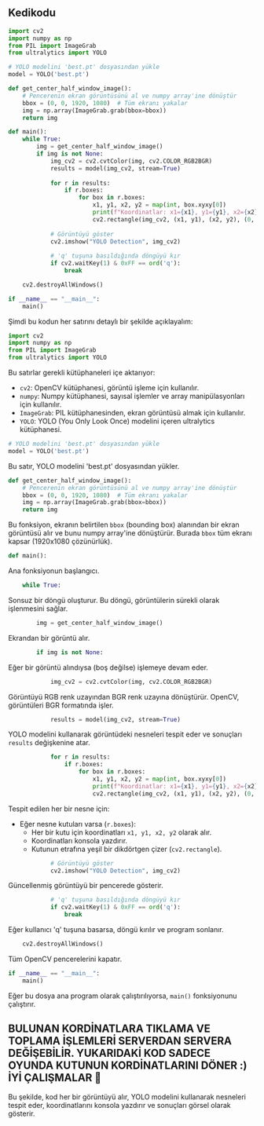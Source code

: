 ## Kedikodu

```python
import cv2
import numpy as np
from PIL import ImageGrab
from ultralytics import YOLO

# YOLO modelini 'best.pt' dosyasından yükle
model = YOLO('best.pt')

def get_center_half_window_image():
    # Pencerenin ekran görüntüsünü al ve numpy array'ine dönüştür
    bbox = (0, 0, 1920, 1080)  # Tüm ekranı yakalar
    img = np.array(ImageGrab.grab(bbox=bbox))
    return img

def main():
    while True:
        img = get_center_half_window_image()
        if img is not None:
            img_cv2 = cv2.cvtColor(img, cv2.COLOR_RGB2BGR)
            results = model(img_cv2, stream=True)
            
            for r in results:
                if r.boxes:
                    for box in r.boxes:
                        x1, y1, x2, y2 = map(int, box.xyxy[0])
                        print(f"Koordinatlar: x1={x1}, y1={y1}, x2={x2}, y2={y2}")
                        cv2.rectangle(img_cv2, (x1, y1), (x2, y2), (0, 255, 0), 2)
            
            # Görüntüyü göster
            cv2.imshow("YOLO Detection", img_cv2)
            
            # 'q' tuşuna basıldığında döngüyü kır
            if cv2.waitKey(1) & 0xFF == ord('q'):
                break

    cv2.destroyAllWindows()

if __name__ == "__main__":
    main()
```

Şimdi bu kodun her satırını detaylı bir şekilde açıklayalım:

```python
import cv2
import numpy as np
from PIL import ImageGrab
from ultralytics import YOLO
```
Bu satırlar gerekli kütüphaneleri içe aktarıyor:
- `cv2`: OpenCV kütüphanesi, görüntü işleme için kullanılır.
- `numpy`: Numpy kütüphanesi, sayısal işlemler ve array manipülasyonları için kullanılır.
- `ImageGrab`: PIL kütüphanesinden, ekran görüntüsü almak için kullanılır.
- `YOLO`: YOLO (You Only Look Once) modelini içeren ultralytics kütüphanesi.

```python
# YOLO modelini 'best.pt' dosyasından yükle
model = YOLO('best.pt')
```
Bu satır, YOLO modelini 'best.pt' dosyasından yükler.

```python
def get_center_half_window_image():
    # Pencerenin ekran görüntüsünü al ve numpy array'ine dönüştür
    bbox = (0, 0, 1920, 1080)  # Tüm ekranı yakalar
    img = np.array(ImageGrab.grab(bbox=bbox))
    return img
```
Bu fonksiyon, ekranın belirtilen `bbox` (bounding box) alanından bir ekran görüntüsü alır ve bunu numpy array'ine dönüştürür. Burada `bbox` tüm ekranı kapsar (1920x1080 çözünürlük).

```python
def main():
```
Ana fonksiyonun başlangıcı.

```python
    while True:
```
Sonsuz bir döngü oluşturur. Bu döngü, görüntülerin sürekli olarak işlenmesini sağlar.

```python
        img = get_center_half_window_image()
```
Ekrandan bir görüntü alır.

```python
        if img is not None:
```
Eğer bir görüntü alındıysa (boş değilse) işlemeye devam eder.

```python
            img_cv2 = cv2.cvtColor(img, cv2.COLOR_RGB2BGR)
```
Görüntüyü RGB renk uzayından BGR renk uzayına dönüştürür. OpenCV, görüntüleri BGR formatında işler.

```python
            results = model(img_cv2, stream=True)
```
YOLO modelini kullanarak görüntüdeki nesneleri tespit eder ve sonuçları `results` değişkenine atar.

```python
            for r in results:
                if r.boxes:
                    for box in r.boxes:
                        x1, y1, x2, y2 = map(int, box.xyxy[0])
                        print(f"Koordinatlar: x1={x1}, y1={y1}, x2={x2}, y2={y2}")
                        cv2.rectangle(img_cv2, (x1, y1), (x2, y2), (0, 255, 0), 2)
```
Tespit edilen her bir nesne için:
- Eğer nesne kutuları varsa (`r.boxes`):
  - Her bir kutu için koordinatları `x1, y1, x2, y2` olarak alır.
  - Koordinatları konsola yazdırır.
  - Kutunun etrafına yeşil bir dikdörtgen çizer (`cv2.rectangle`).

```python
            # Görüntüyü göster
            cv2.imshow("YOLO Detection", img_cv2)
```
Güncellenmiş görüntüyü bir pencerede gösterir.

```python
            # 'q' tuşuna basıldığında döngüyü kır
            if cv2.waitKey(1) & 0xFF == ord('q'):
                break
```
Eğer kullanıcı 'q' tuşuna basarsa, döngü kırılır ve program sonlanır.

```python
    cv2.destroyAllWindows()
```
Tüm OpenCV pencerelerini kapatır.

```python
if __name__ == "__main__":
    main()
```
Eğer bu dosya ana program olarak çalıştırılıyorsa, `main()` fonksiyonunu çalıştırır.





## BULUNAN KORDİNATLARA TIKLAMA VE TOPLAMA İŞLEMLERİ SERVERDAN SERVERA DEĞİŞEBİLİR. YUKARIDAKİ KOD SADECE OYUNDA KUTUNUN KORDİNATLARINI DÖNER :) İYİ ÇALIŞMALAR :rocket:

Bu şekilde, kod her bir görüntüyü alır, YOLO modelini kullanarak nesneleri tespit eder, koordinatlarını konsola yazdırır ve sonuçları görsel olarak gösterir.
